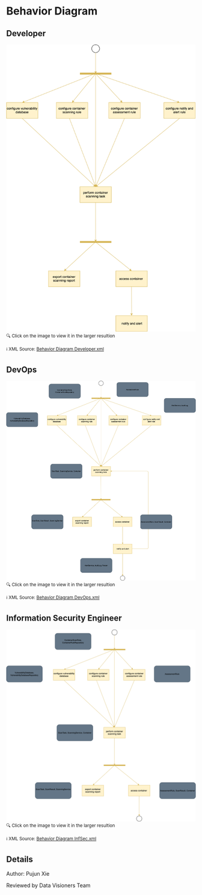 # Behavior Diagram

## Developer
<img src="./Behavior Diagram Developer.svg">
<sup> 🔍 Click on the image to view it in the larger resultion </sup>

<sup> ℹ️ XML Source: <a href="./Behavior Diagram Developer.xml">Behavior Diagram Developer.xml</a></sup>

## DevOps
<img src="./Behavior Diagram DevOps.svg">
<sup> 🔍 Click on the image to view it in the larger resultion </sup>

<sup> ℹ️ XML Source: <a href="./Behavior Diagram DevOps.xml">Behavior Diagram DevOps.xml</a></sup>

## Information Security Engineer
<img src="./Behavior Diagram InfSec.svg">
<sup> 🔍 Click on the image to view it in the larger resultion </sup>

<sup> ℹ️ XML Source: <a href="./Behavior Diagram InfSec.xml">Behavior Diagram InfSec.xml</a></sup>


## Details

Author: Pujun Xie

Reviewed by Data Visioners Team